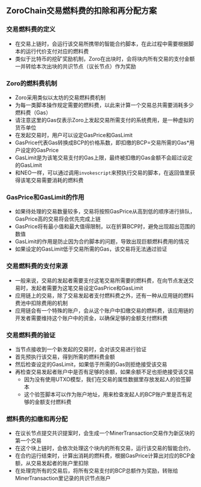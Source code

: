 ## ZoroChain交易燃料费的扣除和再分配方案
### 交易燃料费的定义
* 在交易上链时，会运行该交易所携带的智能合约脚本，在此过程中需要根据脚本的运行代价支付对应的燃料费
* 类似于比特币的挖矿奖励机制，Zoro在出块时，会将块内所有交易的支付金额一并转给本次出块的共识节点（议长节点）作为奖励

### Zoro的燃料费机制
* Zoro采用类似以太坊的交易燃料费机制
* 为每一类脚本操作规定需要的燃料费，以此来计算一个交易总共需要消耗多少燃料费（Gas）
* 请注意这里的Gas仅表示Zoro上发起交易所需支付的系统费用，是一种虚拟的货币单位
* 在发起交易时，用户可以设定GasPrice和GasLimit
* GasPrice代表Gas转换成BCP的价格系数，即扣缴的BCP=交易所需的Gas*用户设定的GasPrice
* GasLimit是为该笔交易支付的Gas上限，最终被扣缴的Gas金额不会超过设定的GasLimit
* 和NEO一样，可以通过调用`invokescript`来预执行交易的脚本，在返回值里获得该笔交易需要消耗的燃料费

### GasPrice和GasLimit的作用
* 如果待处理的交易数量较多，交易将按照GasPrice从高到低的顺序进行排队，GasPrice高的交易将会优先完成上链
* GasPrice将有最小值和最大值得限制，以在折算BCP时，避免出现超出范围的数值
* GasLimit的作用是防止因为合约脚本的问题，导致出现巨额燃料费用的情况
* 如果设定的GasLimit低于交易所需的Gas，该交易将无法通过验证

### 交易燃料费的支付来源
* 一般来说，交易的发起者需要支付这笔交易所需要的燃料费，在向节点发送交易时，发起者需要为这笔交易设定GasPrice和GasLimit
* 应用链上的交易，除了交易发起者支付燃料费之外，还有一种从应用链的燃料费池中扣除费用的机制
* 应用链会有一个特殊的账户，会从这个账户中扣缴交易的燃料费，该应用链的开发者需要维持这个账户中的资金，以确保足够的金额支付燃料费

### 交易燃料费的验证
* 当节点接收到一个新发起的交易时，会对该交易进行验证
* 首先预执行该交易，得到所需的燃料费金额
* 然后检查设定的GasLimit，如果低于所需的Gas则拒绝接受该交易
* 再检查交易发起者账户中是否有足够的余额，如果余额不足也拒绝接受该交易
  * 因为没有使用UTXO模型，我们在交易的属性数据里存放发起人的验签脚本
  * 这个验签脚本可以作为账户地址，用来检查发起人的BCP账户里是否有足够的金额支付燃料费

### 燃料费的扣缴和再分配
* 在议长节点提交共识提案时，会生成一个MinerTransaction交易作为新区块的第一个交易
* 在这个块上链时，会依次处理这个块内的所有交易，运行该交易的智能合约，
* 在合约运行结束时，计算出消耗的燃料费，根据GasPrice计算出对应的BCP金额，从交易发起者的账户里扣除
* 在处理完所有的交易后，将所有交易支付的BCP总额作为奖励，转账给MinerTransaction里记录的共识节点账户
